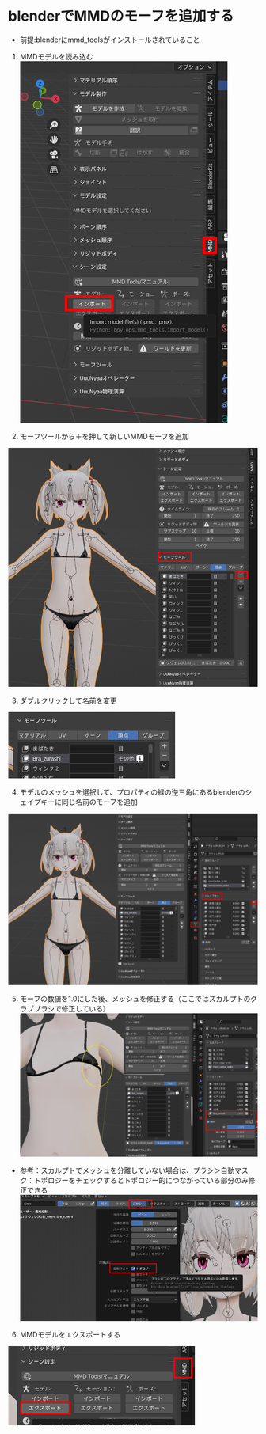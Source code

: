 # blenderでMMDのモーフを追加する

* 前提:blenderにmmd_toolsがインストールされていること

1. MMDモデルを読み込む  
![picture 1](image/addmorph-2022-07-19-223520.png)  

2. モーフツールから＋を押して新しいMMDモーフを追加

![picture 2](image/addmorph-2022-07-19-224015.png)  

3. ダブルクリックして名前を変更

![picture 3](image/addmorph-2022-07-19-224237.png)  

4. モデルのメッシュを選択して、プロパティの緑の逆三角にあるblenderのシェイプキーに同じ名前のモーフを追加

![picture 4](image/addmorph-2022-07-19-224340.png)  

5. モーフの数値を1.0にした後、メッシュを修正する（ここではスカルプトのグラブブラシで修正している）
![picture 6](image/addmorph-2022-07-19-225245.png)  


* 参考：スカルプトでメッシュを分離していない場合は、ブラシ＞自動マスク：トポロジーをチェックするとトポロジー的につながっている部分のみ修正できる
![picture 5](image/addmorph-2022-07-19-224957.png)  

6. MMDモデルをエクスポートする

![picture 7](image/addmorph-2022-07-19-225546.png)  
